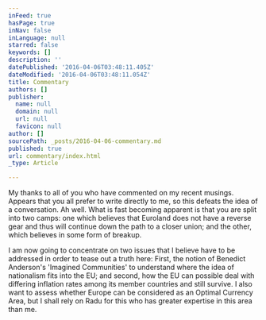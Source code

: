 ```yaml
---
inFeed: true
hasPage: true
inNav: false
inLanguage: null
starred: false
keywords: []
description: ''
datePublished: '2016-04-06T03:48:11.405Z'
dateModified: '2016-04-06T03:48:11.054Z'
title: Commentary
authors: []
publisher:
  name: null
  domain: null
  url: null
  favicon: null
author: []
sourcePath: _posts/2016-04-06-commentary.md
published: true
url: commentary/index.html
_type: Article

---
```

My thanks to all of you who have commented on my recent musings.  Appears that you all prefer to write directly to me, so this defeats the idea of a conversation.  Ah well.  What is fast becoming apparent is that you are split into two camps:  one which believes that Euroland does not have a reverse gear and thus will continue down the path to a closer union; and the other, which believes in some form of breakup.  

​I am now going to concentrate on two issues that I believe have to be addressed in order to tease out a truth here:  First, the ​notion of Benedict Anderson's 'Imagined Communities' to understand where the idea of nationalism fits into the EU; and second, how the EU can possible deal with differing inflation rates among its member countries and still survive. I also want to assess whether Europe can be considered as an Optimal Currency Area, but I shall rely on Radu for this who has greater expertise in this area than me.